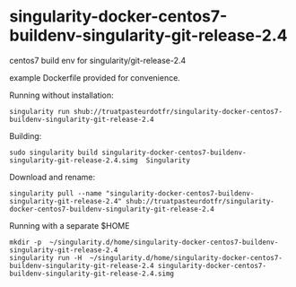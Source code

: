 # singularity-docker-centos7-buildenv-singularity-git-release-2.4
centos7 build env for singularity/git-release-2.4

example Dockerfile provided for convenience.

Running without installation:
```
singularity run shub://truatpasteurdotfr/singularity-docker-centos7-buildenv-singularity-git-release-2.4
```
Building:
```
sudo singularity build singularity-docker-centos7-buildenv-singularity-git-release-2.4.simg  Singularity
```
Download and rename:
```
singularity pull --name "singularity-docker-centos7-buildenv-singularity-git-release-2.4" shub://truatpasteurdotfr/singularity-docker-centos7-buildenv-singularity-git-release-2.4
```
Running with a separate $HOME 
```
mkdir -p  ~/singularity.d/home/singularity-docker-centos7-buildenv-singularity-git-release-2.4
singularity run -H  ~/singularity.d/home/singularity-docker-centos7-buildenv-singularity-git-release-2.4 singularity-docker-centos7-buildenv-singularity-git-release-2.4.simg
```
